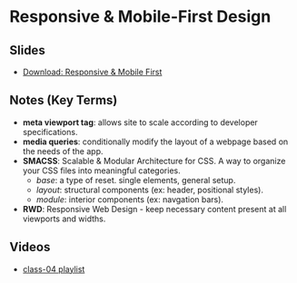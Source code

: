 # Responsive & Mobile-First Design

##  Slides
- [Download: Responsive & Mobile First](https://github.com/codefellows/seattle-301d3/files/218039/301.-.Mobile.Responsive.pdf)

##  Notes (Key Terms)
- **meta viewport tag**: allows site to scale according to developer specifications.
- **media queries**: conditionally modify the layout of a webpage based on the needs of the app.
- **SMACSS**: Scalable & Modular Architecture for CSS. A way to organize your CSS files into meaningful categories.
  - *base*: a type of reset. single elements, general setup.
  - *layout*: structural components (ex: header, positional styles).
  - *module*: interior components (ex: navgation bars).
- **RWD**: Responsive Web Design - keep necessary content present at all viewports and widths.


##  Videos

- [class-04 playlist](https://www.youtube.com/playlist?list=PLVngfM2hsbi_0-8X5PmHBM_7lWbLJEGAA)
